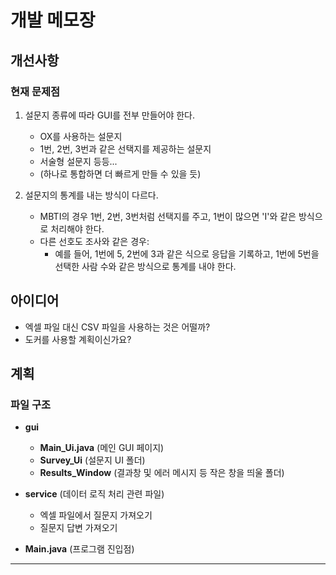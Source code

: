 # 개발 메모장

## 개선사항

### 현재 문제점
1. 설문지 종류에 따라 GUI를 전부 만들어야 한다.
    - OX를 사용하는 설문지
    - 1번, 2번, 3번과 같은 선택지를 제공하는 설문지
    - 서술형 설문지 등등...
    - (하나로 통합하면 더 빠르게 만들 수 있을 듯)

2. 설문지의 통계를 내는 방식이 다르다.
    - MBTI의 경우 1번, 2번, 3번처럼 선택지를 주고, 1번이 많으면 'I'와 같은 방식으로 처리해야 한다.
    - 다른 선호도 조사와 같은 경우:
        - 예를 들어, 1번에 5, 2번에 3과 같은 식으로 응답을 기록하고, 1번에 5번을 선택한 사람 수와 같은 방식으로 통계를 내야 한다.

## 아이디어
- 엑셀 파일 대신 CSV 파일을 사용하는 것은 어떨까?
- 도커를 사용할 계획이신가요?

## 계획

### 파일 구조
- **gui**
    - **Main_Ui.java** (메인 GUI 페이지)
    - **Survey_Ui** (설문지 UI 폴더)
    - **Results_Window** (결과창 및 에러 메시지 등 작은 창을 띄울 폴더)

- **service** (데이터 로직 처리 관련 파일)
    - 엑셀 파일에서 질문지 가져오기
    - 질문지 답변 가져오기

- **Main.java** (프로그램 진입점)

---

